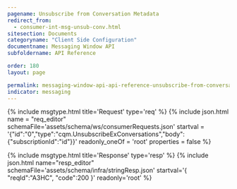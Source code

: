 ```yaml
---
pagename: Unsubscribe from Conversation Metadata
redirect_from:
  - consumer-int-msg-unsub-conv.html
sitesection: Documents
categoryname: "Client Side Configuration"
documentname: Messaging Window API
subfoldername: API Reference

order: 180
layout: page

permalink: messaging-window-api-api-reference-unsubscribe-from-conversation-metadata.html
indicator: messaging
---
```


{% include msgtype.html title='Request' type='req' %}
{% include json.html name = "req_editor"
        schemaFile='assets/schema/ws/consumerRequests.json'
	startval = '{"id":"0","type":"cqm.UnsubscribeExConversations","body":{"subscriptionId":"id"}}'
        readonly_oneOf = 'root'
	properties = false %}

{% include msgtype.html title='Response' type='resp' %}
{% include json.html name="resp_editor"
	schemaFile='assets/schema/infra/stringResp.json'
	startval='{ "reqId":"A3HC", "code":200 }'
	readonly='root' %}
